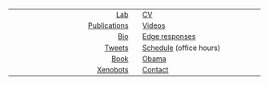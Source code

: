 <table align="center" border="0">
  <tr>
    <td width="300" align="right"><a href="https://meclab.org">Lab</a></td>
    <td rowspan="6"><img src="img/Josh.png" width="240"></td>
    <td  width="300"><a href="https://jbongard.github.io/docs/CV.pdf">CV</a></td>
  </tr>
  <tr>
    <td align="right"><a href="papers.html">Publications</a></td>
    <td><a href="https://www.youtube.com/results?search_query=josh+bongard">Videos</a></td>
  </tr>
  <tr>
    <td align="right"><a href="bio.md">Bio</a></td>
    <td><a href="https://www.edge.org/memberbio/joshua_bongard">Edge responses</a></td>
  </tr>
  <tr>
    <td align="right"><a href="https://twitter.com/DoctorJosh">Tweets</a></td>
    <td><a href="https://docs.google.com/document/d/1-Jx9owNRMs1IbH1sXvOCXTqUIxyaJkOtlWzZfFVMZzQ/edit?usp=sharing">Schedule</a> (office hours)</td>
  </tr>
  <tr>
    <td align="right"><a href="https://www.amazon.com/o/ASIN/0262162393/ref=s9_asin_title/103-1396384-1927027">Book</a></td>
    <td><a href="https://jbongard.github.io/img/2010_PECASE_HiRes.png">Obama</a></td>
  </tr>
  <tr>
    <td align="right"><a href="https://cdorgs.github.io/">Xenobots</a></td>
    <td><a href="https://www.uvm.edu/cems/cs/profiles/josh_bongard">Contact</a></td>
  </tr>
</table>
